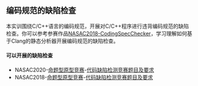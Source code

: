 ## 编码规范的缺陷检查

本实训围绕C/C++语言的编码规范，开展对C/C++程序进行违背编码规范的缺陷检查。你可以参考参赛作品[NASAC2018-CodingSpecChecker](https://gitee.com/s4plus/coding-spec-checker)，学习理解如何基于Clang的静态分析器开展编码规范的缺陷检查。

#### 可以开展的缺陷检查

- NASAC2020-[命题型原型竞赛](http://chinasoft2020.cqu.edu.cn/jstz/rjyjcgyxxtjs.htm)-[代码缺陷检测竞赛题目及要求](https://gitee.com/s4plus/coding-spec-checker/blob/master/doc/NASAC2020.docx)
- NASAC2018-[命题型原型竞赛](http://chinasoft2020.cqu.edu.cn/jstz/rjyjcgyxxtjs.htm)-[代码缺陷检测竞赛题目及要求](https://gitee.com/s4plus/coding-spec-checker/blob/master/doc/NASAC2018.docx)